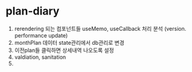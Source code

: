 # plan-diary

1. rerendering 되는 컴포넌트들 useMemo, useCallback 처리 분석 (version. performance update)
2. monthPlan 데이터 state관리에서 db관리로 변경
3. 이전plan들 클릭하면 상세내역 나오도록 설정
4. valdiation, sanitation
5. 
